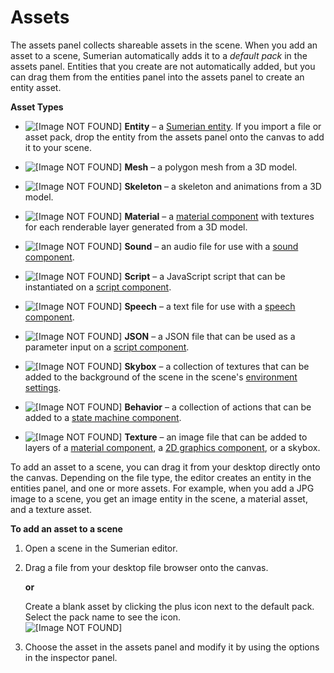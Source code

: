 # Assets<a name="sumerian-assets"></a>

The assets panel collects shareable assets in the scene\. When you add an asset to a scene, Sumerian automatically adds it to a *default pack* in the assets panel\. Entities that you create are not automatically added, but you can drag them from the entities panel into the assets panel to create an entity asset\.

**Asset Types**

+ ![\[Image NOT FOUND\]](http://docs.aws.amazon.com/sumerian/latest/userguide/images/assets-icons-entity.png) **Entity** – a [Sumerian entity](sumerian-entities.md)\. If you import a file or asset pack, drop the entity from the assets panel onto the canvas to add it to your scene\.

+ ![\[Image NOT FOUND\]](http://docs.aws.amazon.com/sumerian/latest/userguide/images/assets-icons-mesh.png) **Mesh** – a polygon mesh from a 3D model\.

+ ![\[Image NOT FOUND\]](http://docs.aws.amazon.com/sumerian/latest/userguide/images/assets-icons-skeleton.png) **Skeleton** – a skeleton and animations from a 3D model\.

+ ![\[Image NOT FOUND\]](http://docs.aws.amazon.com/sumerian/latest/userguide/images/assets-icons-material.png) **Material** – a [material component](entities-material.md) with textures for each renderable layer generated from a 3D model\.

+ ![\[Image NOT FOUND\]](http://docs.aws.amazon.com/sumerian/latest/userguide/images/assets-icons-sound.png) **Sound** – an audio file for use with a [sound component](entities-sound.md)\.

+ ![\[Image NOT FOUND\]](http://docs.aws.amazon.com/sumerian/latest/userguide/images/assets-icons-script.png) **Script** – a JavaScript script that can be instantiated on a [script component](entities-sound.md)\.

+ ![\[Image NOT FOUND\]](http://docs.aws.amazon.com/sumerian/latest/userguide/images/assets-icons-speech.png) **Speech** – a text file for use with a [speech component](entities-speech.md)\. 

+ ![\[Image NOT FOUND\]](http://docs.aws.amazon.com/sumerian/latest/userguide/images/assets-icons-json.png) **JSON** – a JSON file that can be used as a parameter input on a [script component](entities-sound.md)\.

+ ![\[Image NOT FOUND\]](http://docs.aws.amazon.com/sumerian/latest/userguide/images/assets-icons-skybox.png) **Skybox** – a collection of textures that can be added to the background of the scene in the scene's [environment settings](scene-environment.md)\. 

+ ![\[Image NOT FOUND\]](http://docs.aws.amazon.com/sumerian/latest/userguide/images/assets-icons-behavior.png) **Behavior** – a collection of actions that can be added to a [state machine component](entities-statemachine.md)\. 

+ ![\[Image NOT FOUND\]](http://docs.aws.amazon.com/sumerian/latest/userguide/images/assets-icons-texture.png) **Texture** – an image file that can be added to layers of a [material component](entities-material.md), a [2D graphics component](entities-2dgraphics.md), or a skybox\.

To add an asset to a scene, you can drag it from your desktop directly onto the canvas\. Depending on the file type, the editor creates an entity in the entities panel, and one or more assets\. For example, when you add a JPG image to a scene, you get an image entity in the scene, a material asset, and a texture asset\.

**To add an asset to a scene**

1. Open a scene in the Sumerian editor\.

1. Drag a file from your desktop file browser onto the canvas\.

   **or**

   Create a blank asset by clicking the plus icon next to the default pack\. Select the pack name to see the icon\.  
![\[Image NOT FOUND\]](http://docs.aws.amazon.com/sumerian/latest/userguide/images/assets-bin-add.png)

1. Choose the asset in the assets panel and modify it by using the options in the inspector panel\.
